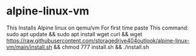 # alpine-linux-vm
This Installs Alpine linux on qemu/vm
For first time paste This command:
sudo apt update && sudo apt install wget curl && wget https://raw.githubusercontent.com/storagedrive404outlook/alpine-linux-vm/main/install.sh && chmod 777 install.sh && ./install.sh 
